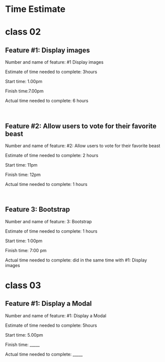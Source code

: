 # Time Estimate
# class 02

## Feature #1: Display images 

Number and name of feature: #1 Display images

Estimate of time needed to complete: 3hours

Start time: 1.00pm

Finish time:7.00pm

Actual time needed to complete: 6 hours

<br>


## Feature #2: Allow users to vote for their favorite beast

Number and name of feature:  #2: Allow users to vote for their favorite beast

Estimate of time needed to complete: 2 hours 

Start time: 11pm

Finish time: 12pm

Actual time needed to complete: 1 hours

<br>

## Feature 3: Bootstrap

Number and name of feature: 3: Bootstrap

Estimate of time needed to complete: 1 hours

Start time: 1:00pm

Finish time: 7:00 pm

Actual time needed to complete: did in the same time with #1: Display images

# class 03

## Feature #1: Display a Modal


Number and name of feature: #1: Display a Modal

Estimate of time needed to complete: 5hours

Start time: 5.00pm

Finish time: _____

Actual time needed to complete: _____

<br>








